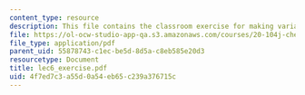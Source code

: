 ```yaml
---
content_type: resource
description: This file contains the classroom exercise for making variance.
file: https://ol-ocw-studio-app-qa.s3.amazonaws.com/courses/20-104j-chemicals-in-the-environment-toxicology-and-public-health-be-104j-spring-2005/4f7ed7c3a55d0a54eb65c239a376715c_lec6_exercise.pdf
file_type: application/pdf
parent_uid: 55878743-c1ec-be5d-8d5a-c8eb585e20d3
resourcetype: Document
title: lec6_exercise.pdf
uid: 4f7ed7c3-a55d-0a54-eb65-c239a376715c
---
```

